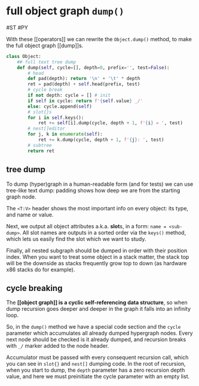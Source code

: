 # full object graph `dump()`
#ST #PY

With these [[operators]] we can rewrite the `Object.dump()` method, to make the full object graph [[dump]]s.

```py
class Object:
    ## full text tree dump
    def dump(self, cycle=[], depth=0, prefix='', test=False):
        # head
        def pad(depth): return '\n' + '\t' * depth
        ret = pad(depth) + self.head(prefix, test)
        # cycle break
        if not depth: cycle = [] # init
        if self in cycle: return f'{self.value} _/'
        else: cycle.append(self)
        # slot{}s
        for i in self.keys():
            ret += self[i].dump(cycle, depth + 1, f'{i} = ', test)
        # nest[]editor
        for j, k in enumerate(self):
            ret += k.dump(cycle, depth + 1, f'{j}: ', test)
        # subtree
        return ret
```

## tree dump

To dump (hyper)graph in a human-readable form (and for tests) we can use tree-like text dump: padding shows how deep we are from the starting graph node.

The `<T:V>` header shows the most important info on every object: its type, and name or value.

Next, we output all object attributes a.k.a. **slot**s, in a form: `name = <sub-dump>`. All slot names are outputs in a sorted order via the `keys()` method, which lets us easily find the slot which we want to study.

Finally, all nested subgraph should be dumped in order with their position index. When you want to treat some object in a stack matter, the stack top will be the downside as stacks frequently grow top to down (as hardware x86 stacks do for example).

## cycle breaking

The **[[object graph]] is a cyclic self-referencing data structure**, so when dump recursion goes deeper and deeper in the graph it falls into an infinity loop.

So, in the `dump()` method we have a special code section and the `cycle` parameter which accumulates all already dumped hypergraph nodes. Every next node should be checked is it already dumped, and recursion breaks with `_/` marker added to the node header.

Accumulator must be passed with every consequent recursion call, which you can see in `slot{}` and `nest[]` dumping code. In the root of recursion, when you start to dump, the `depth` parameter has a zero recursion depth value, and here we must preinitiate the cycle parameter with an empty list.

